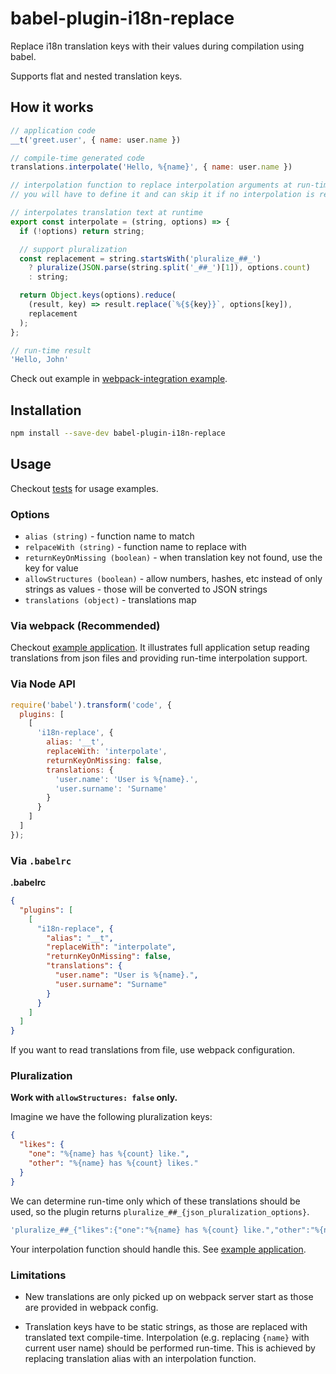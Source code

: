 # babel-plugin-i18n-replace

Replace i18n translation keys with their values during compilation using babel.

Supports flat and nested translation keys.

## How it works

```javascript
// application code
__t('greet.user', { name: user.name })

// compile-time generated code
translations.interpolate('Hello, %{name}', { name: user.name })

// interpolation function to replace interpolation arguments at run-time
// you will have to define it and can skip it if no interpolation is required

// interpolates translation text at runtime
export const interpolate = (string, options) => {
  if (!options) return string;

  // support pluralization
  const replacement = string.startsWith('pluralize_##_')
    ? pluralize(JSON.parse(string.split('_##_')[1]), options.count)
    : string;

  return Object.keys(options).reduce(
    (result, key) => result.replace(`%{${key}}`, options[key]),
    replacement
  );
};

// run-time result
'Hello, John'
```

Check out example in
[webpack-integration example](examples/webpack-integration/).

## Installation

```sh
npm install --save-dev babel-plugin-i18n-replace
```

## Usage

Checkout [tests](test/) for usage examples.

### Options

* `alias (string)` - function name to match
* `relpaceWith (string)` - function name to replace with
* `returnKeyOnMissing (boolean)` - when translation key not found, use the key for value
* `allowStructures (boolean)` - allow numbers, hashes, etc instead of only strings as values - those will be converted to JSON strings
* `translations (object)` - translations map

### Via webpack (Recommended)

Checkout [example application](examples/webpack-integration/).
It illustrates full application setup reading translations from json files
and providing run-time interpolation support.

### Via Node API

```javascript
require('babel').transform('code', {
  plugins: [
    [
      'i18n-replace', {
        alias: '__t',
        replaceWith: 'interpolate',
        returnKeyOnMissing: false,
        translations: {
          'user.name': 'User is %{name}.',
          'user.surname': 'Surname'
        }
      }
    ]
  ]
});
```

### Via `.babelrc`

**.babelrc**

```json
{
  "plugins": [
    [
      "i18n-replace", {
        "alias": "__t",
        "replaceWith": "interpolate",
        "returnKeyOnMissing": false,
        "translations": {
          "user.name": "User is %{name}.",
          "user.surname": "Surname"
        }
      }
    ]
  ]
}
```

If you want to read translations from file, use webpack configuration.

### Pluralization

**Work with `allowStructures: false` only.**

Imagine we have the following pluralization keys:
```json
{
  "likes": {
    "one": "%{name} has %{count} like.",
    "other": "%{name} has %{count} likes."
  }
}
```

We can determine run-time only which of these translations should be used,
so the plugin returns `pluralize_##_{json_pluralization_options}`.

```javascript
'pluralize_##_{"likes":{"one":"%{name} has %{count} like.","other":"%{name} has %{count} likes."}}'
```

Your interpolation function should handle this.
See [example application](examples/webpack-integration/config/translations.js).

### Limitations

- New translations are only picked up on webpack server start
as those are provided in webpack config.

- Translation keys have to be static strings,
as those are replaced with translated text compile-time.
Interpolation (e.g. replacing `{name}` with current user name) should be performed run-time.
This is achieved by replacing translation alias with an interpolation function.
